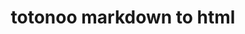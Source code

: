 ---
title: totonoo markdown to html
keywords: [markdown, md, html, gulp, ejs]
desc: totonoo-markdown-to-html是一款用gulp来实现将本地的markdown文档转换成网站。带通用的seo属性，并能通过关键字生成tag列表界面，且可搜索可分页。还提供文集模式。支持中文目录转成拼音目录。
order: 1,
mode: home
---